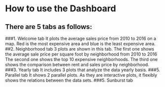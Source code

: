# How to use the Dashboard

## There are 5 tabs as follows:

###1. Welcome tab 
    It plots the average sales price from 2010 to 2016 on a map. Red is the most expensive area and blue is the least expensive area.
##2. Neighborhood tab 
    3 plots are shown in this tab.
    The first one shows the average sale price per square foot by neighborhood from 2010 to 2016
    The second one shows the top 10 expensive neighborhoods.
    The third one shows the comparison between rent and sales price by neighborhood.
###3. Yearly tab 
    It includes 3 plots that analyze the data yearly basis.
###5. Parallel tab 
    It shows 2 parallel plots.
    As they are interactive plots, it flexibly shows the relations between the data sets.
###5. Sunburst tab








